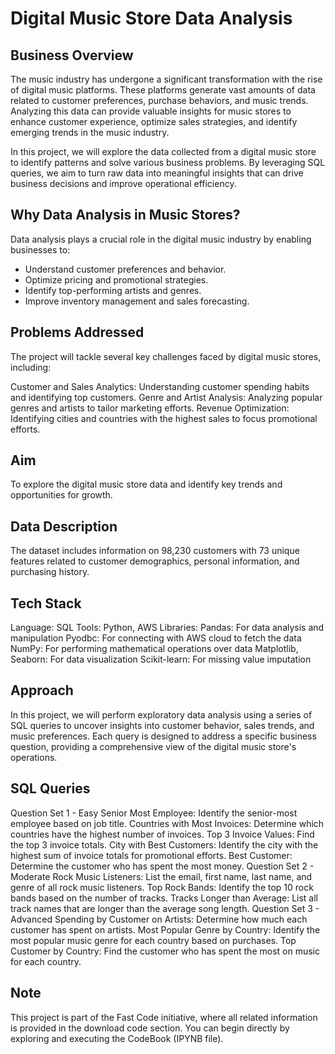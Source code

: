 # Digital Music Store Data Analysis
## Business Overview
The music industry has undergone a significant transformation with the rise of digital music platforms. These platforms generate vast amounts of data related to customer preferences, purchase behaviors, and music trends. Analyzing this data can provide valuable insights for music stores to enhance customer experience, optimize sales strategies, and identify emerging trends in the music industry.

In this project, we will explore the data collected from a digital music store to identify patterns and solve various business problems. By leveraging SQL queries, we aim to turn raw data into meaningful insights that can drive business decisions and improve operational efficiency.

## Why Data Analysis in Music Stores?
Data analysis plays a crucial role in the digital music industry by enabling businesses to:

- Understand customer preferences and behavior.
- Optimize pricing and promotional strategies.
- Identify top-performing artists and genres.
- Improve inventory management and sales forecasting.

## Problems Addressed
The project will tackle several key challenges faced by digital music stores, including:

Customer and Sales Analytics: Understanding customer spending habits and identifying top customers.
Genre and Artist Analysis: Analyzing popular genres and artists to tailor marketing efforts.
Revenue Optimization: Identifying cities and countries with the highest sales to focus promotional efforts.
## Aim
To explore the digital music store data and identify key trends and opportunities for growth.

## Data Description
The dataset includes information on 98,230 customers with 73 unique features related to customer demographics, personal information, and purchasing history.

## Tech Stack
Language: SQL
Tools: Python, AWS
Libraries:
Pandas: For data analysis and manipulation
Pyodbc: For connecting with AWS cloud to fetch the data
NumPy: For performing mathematical operations over data
Matplotlib, Seaborn: For data visualization
Scikit-learn: For missing value imputation

## Approach
In this project, we will perform exploratory data analysis using a series of SQL queries to uncover insights into customer behavior, sales trends, and music preferences. Each query is designed to address a specific business question, providing a comprehensive view of the digital music store's operations.

## SQL Queries
Question Set 1 - Easy
Senior Most Employee: Identify the senior-most employee based on job title.
Countries with Most Invoices: Determine which countries have the highest number of invoices.
Top 3 Invoice Values: Find the top 3 invoice totals.
City with Best Customers: Identify the city with the highest sum of invoice totals for promotional efforts.
Best Customer: Determine the customer who has spent the most money.
Question Set 2 - Moderate
Rock Music Listeners: List the email, first name, last name, and genre of all rock music listeners.
Top Rock Bands: Identify the top 10 rock bands based on the number of tracks.
Tracks Longer than Average: List all track names that are longer than the average song length.
Question Set 3 - Advanced
Spending by Customer on Artists: Determine how much each customer has spent on artists.
Most Popular Genre by Country: Identify the most popular music genre for each country based on purchases.
Top Customer by Country: Find the customer who has spent the most on music for each country.

## Note
This project is part of the Fast Code initiative, where all related information is provided in the download code section. You can begin directly by exploring and executing the CodeBook (IPYNB file).

